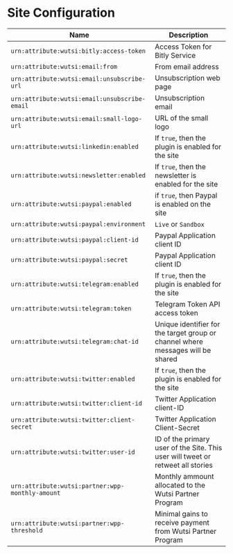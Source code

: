 # Site Configuration
| Name | Description |
|------|-------------|
| `urn:attribute:wutsi:bitly:access-token` | Access Token for Bitly Service |
| `urn:attribute:wutsi:email:from` | From email address |
| `urn:attribute:wutsi:email:unsubscribe-url` | Unsubscription web page |
| `urn:attribute:wutsi:email:unsubscribe-email` | Unsubscription email |
| `urn:attribute:wutsi:email:small-logo-url` | URL of the small logo |
| `urn:attribute:wutsi:linkedin:enabled` | If `true`, then the plugin is enabled for the site |
| `urn:attribute:wutsi:newsletter:enabled` | If `true`, then the newsletter is enabled for the site |
| `urn:attribute:wutsi:paypal:enabled` | if `true`, then Paypal is enabled on the site |
| `urn:attribute:wutsi:paypal:environment` | `Live` or `Sandbox` |
| `urn:attribute:wutsi:paypal:client-id` | Paypal Application client ID |
| `urn:attribute:wutsi:paypal:secret` | Paypal Application client ID |
| `urn:attribute:wutsi:telegram:enabled` | If `true`, then the plugin is enabled for the site |
| `urn:attribute:wutsi:telegram:token` | Telegram Token API access token |
| `urn:attribute:wutsi:telegram:chat-id` | Unique identifier for the target group or channel where messages will be shared |
| `urn:attribute:wutsi:twitter:enabled` | If `true`, then the plugin is enabled for the site |
| `urn:attribute:wutsi:twitter:client-id` | Twitter Application client-ID |
| `urn:attribute:wutsi:twitter:client-secret` | Twitter Application Client-Secret |
| `urn:attribute:wutsi:twitter:user-id` | ID of the primary user of the Site. This user will tweet or retweet all stories |
| `urn:attribute:wutsi:partner:wpp-monthly-amount` | Monthly ammount allocated to the Wutsi Partner Program |
| `urn:attribute:wutsi:partner:wpp-threshold` | Minimal gains to receive payment from Wutsi Partner Program |


